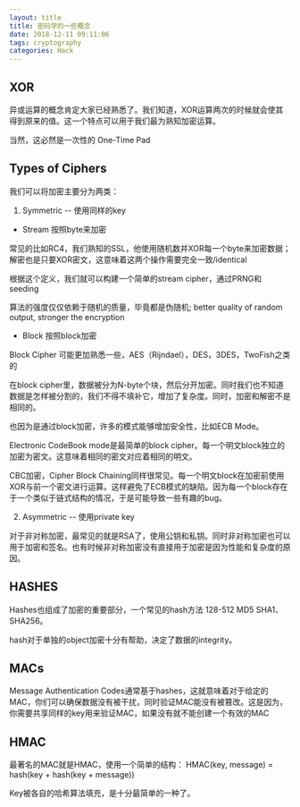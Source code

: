 ```yaml
---
layout: title
title: 密码学的一些概念
date: 2018-12-11 09:11:06
tags: cryptography
categories: Hack
---
```


## XOR
异或运算的概念肯定大家已经熟悉了。我们知道，XOR运算两次的时候就会使其得到原来的值。这一个特点可以用于我们最为熟知加密运算。

当然，这必然是一次性的 One-Time Pad

## Types of Ciphers
我们可以将加密主要分为两类：
1. Symmetric -- 使用同样的key

+ Stream 按照byte来加密

常见的比如RC4，我们熟知的SSL，他使用随机数并XOR每一个byte来加密数据；解密也是只要XOR密文，这意味着这两个操作需要完全一致/identical

根据这个定义，我们就可以构建一个简单的stream cipher，通过PRNG和seeding

算法的强度仅仅依赖于随机的质量，毕竟都是伪随机; better quality of random output, stronger the encryption

+ Block 按照block加密

Block Cipher 可能更加熟悉一些，AES（Rijndael），DES，3DES，TwoFish之类的

在block cipher里，数据被分为N-byte个块，然后分开加密。同时我们也不知道数据是怎样被分割的，我们不得不填补它，增加了复杂度。同时，加密和解密不是相同的。

也因为是通过block加密，许多的模式能够增加安全性，比如ECB Mode。

Electronic CodeBook mode是最简单的block cipher。每一个明文block独立的加密为密文。这意味着相同的密文对应着相同的明文。

CBC加密，Cipher Block Chaining同样很常见。每一个明文block在加密前使用XOR与前一个密文进行运算。这样避免了ECB模式的缺陷。因为每一个block存在于一个类似于链式结构的情况，于是可能导致一些有趣的bug。

2. Asymmetric -- 使用private key

对于非对称加密，最常见的就是RSA了，使用公钥和私钥。同时非对称加密也可以用于加密和签名。也有时候非对称加密没有直接用于加密是因为性能和复杂度的原因。

## HASHES
Hashes也组成了加密的重要部分，一个常见的hash方法 128-512 MD5 SHA1、SHA256。

hash对于单独的object加密十分有帮助，决定了数据的integrity。

## MACs
Message Authentication Codes通常基于hashes，这就意味着对于给定的MAC，你们可以确保数据没有被干扰，同时验证MAC能没有被篡改。这是因为，你需要共享同样的key用来验证MAC，如果没有就不能创建一个有效的MAC


## HMAC
最著名的MAC就是HMAC，使用一个简单的结构：
HMAC(key, message) = hash(key + hash(key + message))

Key被各自的哈希算法填充，是十分最简单的一种了。